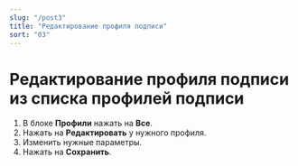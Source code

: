 ```yaml
---
slug: "/post3"
title: "Редактирование профиля подписи"
sort: "03"
---
```

# Редактирование профиля подписи из списка профилей подписи
1. В блоке **Профили** нажать на **Все**.
2. Нажать на **Редактировать** у нужного профиля.
3. Изменить нужные параметры.
4. Нажать на **Сохранить**.

   
